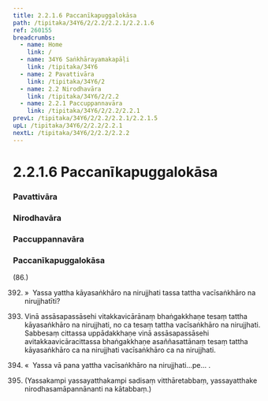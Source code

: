 ```yaml
---
title: 2.2.1.6 Paccanīkapuggalokāsa
path: /tipitaka/34Y6/2/2.2/2.2.1/2.2.1.6
ref: 260155
breadcrumbs:
  - name: Home
    link: /
  - name: 34Y6 Saṅkhārayamakapāḷi
    link: /tipitaka/34Y6
  - name: 2 Pavattivāra
    link: /tipitaka/34Y6/2
  - name: 2.2 Nirodhavāra
    link: /tipitaka/34Y6/2/2.2
  - name: 2.2.1 Paccuppannavāra
    link: /tipitaka/34Y6/2/2.2/2.2.1
prevL: /tipitaka/34Y6/2/2.2/2.2.1/2.2.1.5
upL: /tipitaka/34Y6/2/2.2/2.2.1
nextL: /tipitaka/34Y6/2/2.2/2.2.2
---
```


# 2.2.1.6 Paccanīkapuggalokāsa

### Pavattivāra

### Nirodhavāra

### Paccuppannavāra

### Paccanīkapuggalokāsa

(86.)

392. »  Yassa yattha kāyasaṅkhāro na nirujjhati tassa tattha vacīsaṅkhāro na nirujjhatīti?

393. Vinā assāsapassāsehi vitakkavicārānaṃ bhaṅgakkhaṇe tesaṃ tattha kāyasaṅkhāro na nirujjhati, no ca tesaṃ tattha vacīsaṅkhāro na nirujjhati. Sabbesaṃ cittassa uppādakkhaṇe vinā assāsapassāsehi avitakkaavicāracittassa bhaṅgakkhaṇe asaññasattānaṃ tesaṃ tattha kāyasaṅkhāro ca na nirujjhati vacīsaṅkhāro ca na nirujjhati.

394. «  Yassa vā pana yattha vacīsaṅkhāro na nirujjhati…pe… .

395. (Yassakampi yassayatthakampi sadisaṃ vitthāretabbaṃ, yassayatthake nirodhasamāpannānanti na kātabbaṃ.)


